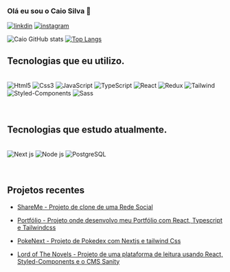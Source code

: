### Olá eu sou o Caio Silva 👋

[![linkdin](https://img.shields.io/badge/LinkedIn-0077B5?style=for-the-badge&logo=linkedin&logoColor=white)](https://www.linkedin.com/in/caio-silva-b12bb61a9/)
[![instagram](https://img.shields.io/badge/Instagram-E4405F?style=for-the-badge&logo=instagram&logoColor=white)](https://www.instagram.com/dev_caiosilva/)


![Caio GitHub stats](https://github-readme-stats.vercel.app/api?username=CAIOdevSILVA&show_icons=true&theme=tokyonight) [![Top Langs](https://github-readme-stats.vercel.app/api/top-langs/?username=CAIOdevSILVA&layout=compact&hide_progress=false&theme=tokyonight)](https://github.com/anuraghazra/github-readme-stats)



## Tecnologias que eu utilizo.

<div style="display: flex, flex-wrap: wrap"></br> 
  <img align="center" alt="Html5" src="https://img.shields.io/badge/HTML5-E34F26?style=for-the-badge&logo=html5&logoColor=white"/>
  <img align="center" alt="Css3" src="https://img.shields.io/badge/CSS3-1572B6?style=for-the-badge&logo=css3&logoColor=white"/>
  <img align="center" alt="JavaScript" src="https://img.shields.io/badge/JavaScript-323330?style=for-the-badge&logo=javascript&logoColor=F7DF1E"/>


  <img align="center" alt="TypeScript" src="https://img.shields.io/badge/TypeScript-007ACC?style=for-the-badge&logo=typescript&logoColor=white"/>

  <img align="center" alt="React" src="https://img.shields.io/badge/React-20232A?style=for-the-badge&logo=react&logoColor=61DAFB"/>
  <img align="center" alt="Redux" src="https://img.shields.io/badge/Redux-593D88?style=for-the-badge&logo=redux&logoColor=white"/>
  <img align="center" alt="Tailwind" src="https://img.shields.io/badge/Tailwind_CSS-38B2AC?style=for-the-badge&logo=tailwind-css&logoColor=white"/>
  <img align="center" alt="Styled-Components" src="https://img.shields.io/badge/styled--components-DB7093?style=for-the-badge&logo=styled-components&logoColor=white"/>
  <img align="center" alt="Sass" src="https://img.shields.io/badge/Sass-CC6699?style=for-the-badge&logo=sass&logoColor=white"/>
</div>


</br>
</br>

## Tecnologias que estudo atualmente.

<div style="display: inline_block"></br> 
  <img align="center" alt="Next js" src="https://img.shields.io/badge/Nextjs-000?style=for-the-badge&logo=vercel&logoColor=white"/>

  <img align="center" alt="Node js" src="https://img.shields.io/badge/Node.js-43853D?style=for-the-badge&logo=node.js&logoColor=white"/>
  <img align="center" alt="PostgreSQL"
src="https://img.shields.io/badge/PostgreSQL-316192?style=for-the-badge&logo=postgresql&logoColor=white"
/>

</div>

</br>
</br>

## Projetos recentes 

- [ShareMe - Projeto de clone de uma Rede Social](https://shareme-caio-silva.netlify.app/)</br>

- [Portfólio - Projeto onde desenvolvo meu Portfólio com React, Typescript e Tailwindcss ](https://caiosilva.netlify.app/)</br>

- [PokeNext - Projeto de Pokedex com Nextjs e tailwind Css](https://poke-next-caio-silva-b3bd3cibo-caiodevsilva.vercel.app)</br>

- [Lord of The Novels - Projeto de uma plataforma de leitura usando React, Styled-Components e o CMS Sanity](https://lord-of-the-novels.vercel.app/)</br>

